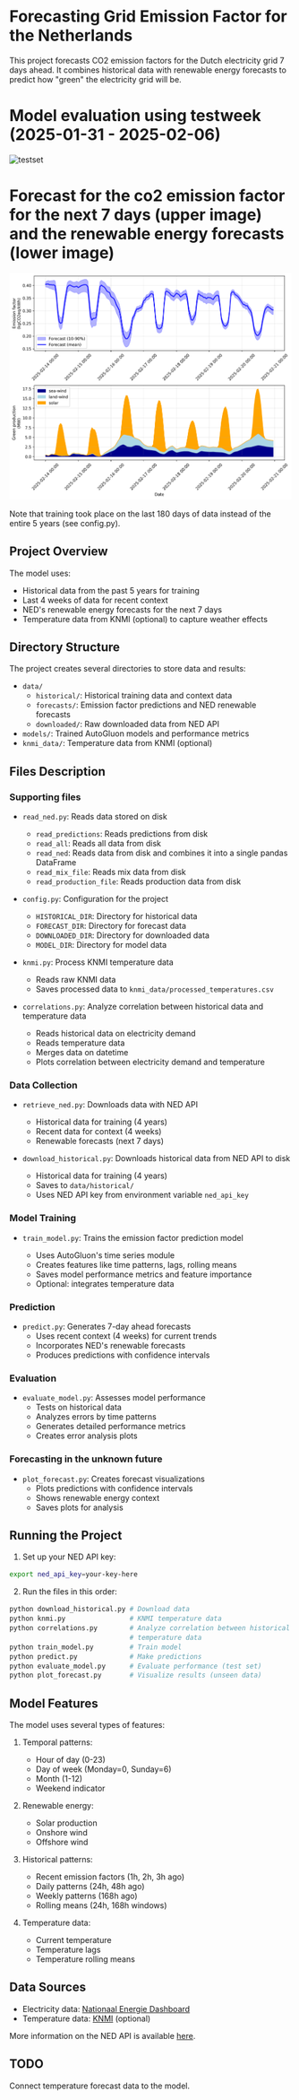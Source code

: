 # Forecasting Grid Emission Factor for the Netherlands

This project forecasts CO2 emission factors for the Dutch electricity grid 7 days ahead. It combines historical data with renewable energy forecasts to predict how "green" the electricity grid will be.

# Model evaluation using testweek (2025-01-31 - 2025-02-06)
![testset](models/detailed_analysis_4weeks_context_20250214_1512.png)

# Forecast for the co2 emission factor for the next 7 days (upper image) and the renewable energy forecasts (lower image)
![forecast](forecast_plot_20250214_1646.png)

Note that training took place on the last 180 days of data instead of the entire 5 years (see config.py).

## Project Overview

The model uses:
- Historical data from the past 5 years for training
- Last 4 weeks of data for recent context
- NED's renewable energy forecasts for the next 7 days
- Temperature data from KNMI (optional) to capture weather effects

## Directory Structure

The project creates several directories to store data and results:
- `data/`
  - `historical/`: Historical training data and context data
  - `forecasts/`: Emission factor predictions and NED renewable forecasts
  - `downloaded/`: Raw downloaded data from NED API
- `models/`: Trained AutoGluon models and performance metrics
- `knmi_data/`: Temperature data from KNMI (optional)

## Files Description

### Supporting files
- `read_ned.py`: Reads data stored on disk
  - `read_predictions`: Reads predictions from disk
  - `read_all`: Reads all data from disk
  - `read_ned`: Reads data from disk and combines it into a single pandas DataFrame
  - `read_mix_file`: Reads mix data from disk
  - `read_production_file`: Reads production data from disk

- `config.py`: Configuration for the project
  - `HISTORICAL_DIR`: Directory for historical data
  - `FORECAST_DIR`: Directory for forecast data
  - `DOWNLOADED_DIR`: Directory for downloaded data
  - `MODEL_DIR`: Directory for model data

- `knmi.py`: Process KNMI temperature data
  - Reads raw KNMI data  
  - Saves processed data to `knmi_data/processed_temperatures.csv`  
  
- `correlations.py`: Analyze correlation between historical data and temperature data
  - Reads historical data on electricity demand
  - Reads temperature data
  - Merges data on datetime
  - Plots correlation between electricity demand and temperature

### Data Collection
- `retrieve_ned.py`: Downloads data with NED API
  - Historical data for training (4 years)
  - Recent data for context (4 weeks)
  - Renewable forecasts (next 7 days)
  
- `download_historical.py`: Downloads historical data from NED API to disk  
  - Historical data for training (4 years)
  - Saves to `data/historical/`
  - Uses NED API key from environment variable `ned_api_key`
  
### Model Training
- `train_model.py`: Trains the emission factor prediction model

  - Uses AutoGluon's time series module
  - Creates features like time patterns, lags, rolling means
  - Saves model performance metrics and feature importance
  - Optional: integrates temperature data

### Prediction
- `predict.py`: Generates 7-day ahead forecasts
  - Uses recent context (4 weeks) for current trends
  - Incorporates NED's renewable forecasts
  - Produces predictions with confidence intervals

### Evaluation
- `evaluate_model.py`: Assesses model performance
  - Tests on historical data
  - Analyzes errors by time patterns
  - Generates detailed performance metrics
  - Creates error analysis plots

### Forecasting in the unknown future
- `plot_forecast.py`: Creates forecast visualizations
  - Plots predictions with confidence intervals
  - Shows renewable energy context
  - Saves plots for analysis

## Running the Project

1. Set up your NED API key:
```sh
export ned_api_key=your-key-here
```

2. Run the files in this order:
```sh
python download_historical.py # Download data
python knmi.py                # KNMI temperature data
python correlations.py        # Analyze correlation between historical data and    
                              # temperature data
python train_model.py         # Train model
python predict.py             # Make predictions
python evaluate_model.py      # Evaluate performance (test set)
python plot_forecast.py       # Visualize results (unseen data)
```

## Model Features

The model uses several types of features:
1. Temporal patterns:
   - Hour of day (0-23)
   - Day of week (Monday=0, Sunday=6)
   - Month (1-12)
   - Weekend indicator

2. Renewable energy:
   - Solar production
   - Onshore wind
   - Offshore wind

3. Historical patterns:
   - Recent emission factors (1h, 2h, 3h ago)
   - Daily patterns (24h, 48h ago)
   - Weekly patterns (168h ago)
   - Rolling means (24h, 168h windows)

4. Temperature data:
   - Current temperature
   - Temperature lags
   - Temperature rolling means

## Data Sources

- Electricity data: [Nationaal Energie Dashboard](https://ned.nl/)
- Temperature data: [KNMI](https://www.knmi.nl/) (optional)

More information on the NED API is available [here](https://ned.nl/nl/api).

## TODO
Connect temperature forecast data to the model.